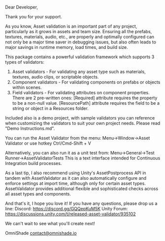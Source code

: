 Dear Developer,

Thank you for your support.

As you know, Asset validation is an important part of any project, particularly as it grows in assets and team size. Ensuring all the prefabs, textures, materials, audio, etc., are properly and optimally configured can not only be a major time saver in debugging issues, but also often leads to major savings in runtime memory, load times, and build size.

This package contains a powerful validation framework which supports 3 types of validators:
1. Asset validators - For validating any asset type such as materials, textures, audio clips, or scriptable objects.
2. Component validators - For validating components on prefabs or objects within scenes.
3. Field validators - For validating attributes on component properties. There are 2 pre-written ones:
  [Required] attribute requires the property to be a non-null value.
  [ResourcePath] attribute requires the field to be a string or object in a Resources folder.

Included also is a demo project, with sample validators you can reference when customizing the validators to suit your own project needs. Please read "Demo Instructions.md".

You can run the Asset Validator from the menu:
  Menu->Window->Asset Validator
  or use hotkey Ctrl/Cmd-Shift + V

Alternatively, you can also run it as a unit test from:
  Menu->General->Test Runner->AssetValidatorTests
  This is a text interface intended for Continuous Integration build processes.

As a last tip, I also recommend using Unity's AssetPostprocess API in tandem with AssetValidator as it can also automatically configure and enforce settings at import time, although only for certain asset types. AssetValidator provides additional flexible and sophisticated checks across all asset types and components.

And that's it, I hope you love it!
If you have any questions, please drop us a line:
Discord: https://discord.gg/GQQepKuM5K
Unity Forum: https://discussions.unity.com/t/released-asset-validator/935102

We can't wait to see what you'll create next!

OmniShade
contact@omnishade.io
